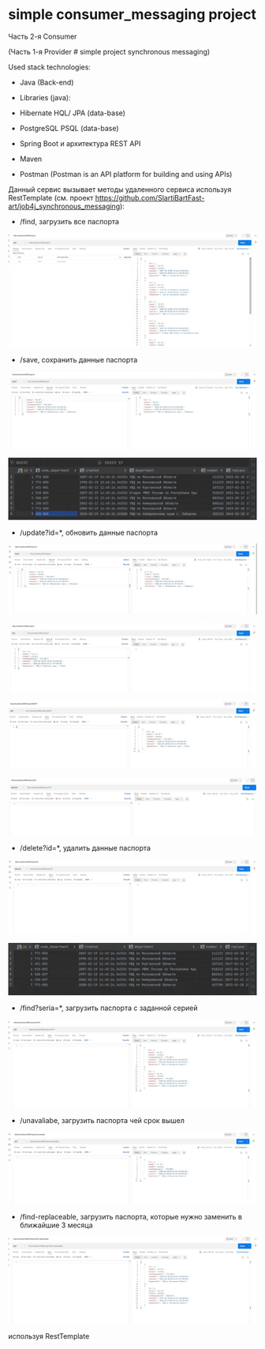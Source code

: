 # simple consumer_messaging project

Часть 2-я Consumer

(Часть 1-я Provider # simple project synchronous messaging)

Used stack technologies:

- Java (Back-end)

- Libraries (java):

- Hibernate HQL/ JPA (data-base)

- PostgreSQL PSQL (data-base)

- Spring Boot и архитектура REST API

- Maven

- Postman (Postman is an API platform for building and using APIs)

Данный сервис вызывает методы удаленного сервиса используя RestTemplate
(см. проект https://github.com/SlartiBartFast-art/job4j_synchronous_messaging):

- /find, загрузить все паспорта
  
![Image of Arch](https://github.com/SlartiBartFast-art/consumer_messaging/blob/master/image/Screenshot_1.jpg)

- /save, сохранить данные паспорта

![Image of Arch](https://github.com/SlartiBartFast-art/consumer_messaging/blob/master/image/Screenshot_2.jpg)

![Image of Arch](https://github.com/SlartiBartFast-art/consumer_messaging/blob/master/image/Screenshot_5.jpg)
  
- /update?id=*, обновить данные паспорта

![Image of Arch](https://github.com/SlartiBartFast-art/consumer_messaging/blob/master/image/Screenshot_11.jpg)

![Image of Arch](https://github.com/SlartiBartFast-art/consumer_messaging/blob/master/image/Screenshot_12.jpg)

![Image of Arch](https://github.com/SlartiBartFast-art/consumer_messaging/blob/master/image/Screenshot_13.jpg)

![Image of Arch](https://github.com/SlartiBartFast-art/consumer_messaging/blob/master/image/Screenshot_15.jpg)

- /delete?id=*, удалить данные паспорта

![Image of Arch](https://github.com/SlartiBartFast-art/consumer_messaging/blob/master/image/Screenshot_4.jpg)

![Image of Arch](https://github.com/SlartiBartFast-art/consumer_messaging/blob/master/image/Screenshot_6.jpg)

- /find?seria=*, загрузить паспорта с заданной серией

![Image of Arch](https://github.com/SlartiBartFast-art/consumer_messaging/blob/master/image/Screenshot_3.jpg)

- /unavaliabe, загрузить паспорта чей срок вышел

![Image of Arch](https://github.com/SlartiBartFast-art/consumer_messaging/blob/master/image/Screenshot_7.jpg)

- /find-replaceable, загрузить паспорта, которые нужно заменить в ближайшие 3 месяца

![Image of Arch](https://github.com/SlartiBartFast-art/consumer_messaging/blob/master/image/Screenshot_8.jpg)


используя RestTemplate